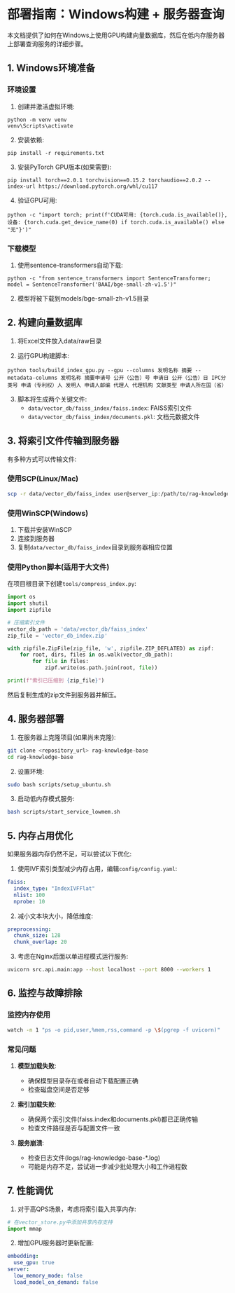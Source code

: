 # 部署指南：Windows构建 + 服务器查询

本文档提供了如何在Windows上使用GPU构建向量数据库，然后在低内存服务器上部署查询服务的详细步骤。

## 1. Windows环境准备

### 环境设置
1. 创建并激活虚拟环境:
```
python -m venv venv
venv\Scripts\activate
```

2. 安装依赖:
```
pip install -r requirements.txt
```

3. 安装PyTorch GPU版本(如果需要):
```
pip install torch==2.0.1 torchvision==0.15.2 torchaudio==2.0.2 --index-url https://download.pytorch.org/whl/cu117
```

4. 验证GPU可用:
```
python -c "import torch; print(f'CUDA可用: {torch.cuda.is_available()}, 设备: {torch.cuda.get_device_name(0) if torch.cuda.is_available() else "无"}')"
```

### 下载模型
1. 使用sentence-transformers自动下载:
```
python -c "from sentence_transformers import SentenceTransformer; model = SentenceTransformer('BAAI/bge-small-zh-v1.5')"
```

2. 模型将被下载到models/bge-small-zh-v1.5目录

## 2. 构建向量数据库

1. 将Excel文件放入data/raw目录

2. 运行GPU构建脚本:
```
python tools/build_index_gpu.py --gpu --columns 发明名称 摘要 --metadata-columns 发明名称 摘要申请号 公开（公告）号 申请日 公开（公告）日 IPC分类号 申请（专利权）人 发明人 申请人邮编 代理人 代理机构 文献类型 申请人所在国（省）
```

3. 脚本将生成两个关键文件:
   - `data/vector_db/faiss_index/faiss.index`: FAISS索引文件
   - `data/vector_db/faiss_index/documents.pkl`: 文档元数据文件

## 3. 将索引文件传输到服务器

有多种方式可以传输文件:

### 使用SCP(Linux/Mac)
```bash
scp -r data/vector_db/faiss_index user@server_ip:/path/to/rag-knowledge-base/data/vector_db/
```

### 使用WinSCP(Windows)
1. 下载并安装WinSCP
2. 连接到服务器
3. 复制`data/vector_db/faiss_index`目录到服务器相应位置

### 使用Python脚本(适用于大文件)
在项目根目录下创建`tools/compress_index.py`:

```python
import os
import shutil
import zipfile

# 压缩索引文件
vector_db_path = 'data/vector_db/faiss_index'
zip_file = 'vector_db_index.zip'

with zipfile.ZipFile(zip_file, 'w', zipfile.ZIP_DEFLATED) as zipf:
    for root, dirs, files in os.walk(vector_db_path):
        for file in files:
            zipf.write(os.path.join(root, file))

print(f"索引已压缩到 {zip_file}")
```

然后复制生成的zip文件到服务器并解压。

## 4. 服务器部署

1. 在服务器上克隆项目(如果尚未克隆):
```bash
git clone <repository_url> rag-knowledge-base
cd rag-knowledge-base
```

2. 设置环境:
```bash
sudo bash scripts/setup_ubuntu.sh
```

3. 启动低内存模式服务:
```bash
bash scripts/start_service_lowmem.sh
```

## 5. 内存占用优化

如果服务器内存仍然不足，可以尝试以下优化:

1. 使用IVF索引类型减少内存占用，编辑`config/config.yaml`:
```yaml
faiss:
  index_type: "IndexIVFFlat"
  nlist: 100
  nprobe: 10
```

2. 减小文本块大小，降低维度:
```yaml
preprocessing:
  chunk_size: 128
  chunk_overlap: 20
```

3. 考虑在Nginx后面以单进程模式运行服务:
```bash
uvicorn src.api.main:app --host localhost --port 8000 --workers 1
```

## 6. 监控与故障排除

### 监控内存使用
```bash
watch -n 1 "ps -o pid,user,%mem,rss,command -p \$(pgrep -f uvicorn)"
```

### 常见问题

1. **模型加载失败**: 
   - 确保模型目录存在或者自动下载配置正确
   - 检查磁盘空间是否足够

2. **索引加载失败**:
   - 确保两个索引文件(faiss.index和documents.pkl)都已正确传输
   - 检查文件路径是否与配置文件一致

3. **服务崩溃**:
   - 检查日志文件(logs/rag-knowledge-base-*.log)
   - 可能是内存不足，尝试进一步减少批处理大小和工作进程数

## 7. 性能调优

1. 对于高QPS场景，考虑将索引载入共享内存:
```python
# 在vector_store.py中添加共享内存支持
import mmap
```

2. 增加GPU服务器时更新配置:
```yaml
embedding:
  use_gpu: true
server:
  low_memory_mode: false
  load_model_on_demand: false
```
